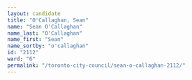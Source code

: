 ```yaml
---
layout: candidate
title: "O'Callaghan, Sean"
name: "Sean O'Callaghan"
name_last: "O'Callaghan"
name_first: "Sean"
name_sortby: "o'callaghan"
id: "2112"
ward: "6"
permalink: "/toronto-city-council/sean-o-callaghan-2112/"
---
```

